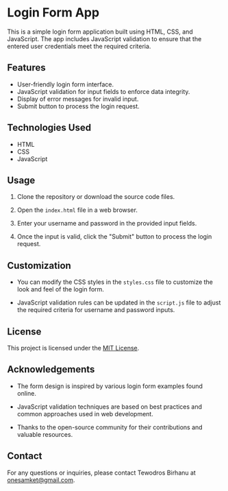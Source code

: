 # Login Form App

This is a simple login form application built using HTML, CSS, and JavaScript. The app includes JavaScript validation to ensure that the entered user credentials meet the required criteria.

## Features

- User-friendly login form interface.
- JavaScript validation for input fields to enforce data integrity.
- Display of error messages for invalid input.
- Submit button to process the login request.

## Technologies Used

- HTML
- CSS
- JavaScript

## Usage

1. Clone the repository or download the source code files.

2. Open the `index.html` file in a web browser.

3. Enter your username and password in the provided input fields.

4. Once the input is valid, click the "Submit" button to process the login request.

## Customization

- You can modify the CSS styles in the `styles.css` file to customize the look and feel of the login form.

- JavaScript validation rules can be updated in the `script.js` file to adjust the required criteria for username and password inputs.

## License

This project is licensed under the [MIT License](LICENSE).

## Acknowledgements

- The form design is inspired by various login form examples found online.

- JavaScript validation techniques are based on best practices and common approaches used in web development.

- Thanks to the open-source community for their contributions and valuable resources.

## Contact

For any questions or inquiries, please contact Tewodros Birhanu at onesamket@gmail.com.
